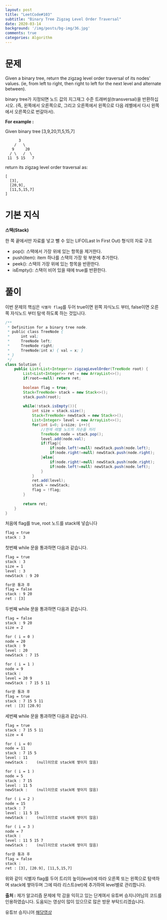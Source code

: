 ```yaml
---
layout: post
title: "LeetCode#103"
subtitle: "Binary Tree Zigzag Level Order Traversal"
date: 2020-03-14
background: '/img/posts/bg-img/36.jpg'
comments: true
categories: Algorithm
---
```


<h1 class="section-heading2" >문제</h1>

Given a binary tree, return the zigzag level order traversal of its nodes' values. (ie, from left to right, then right to left for the next level and alternate between).

binary tree가 지정되면 노드 값의 지그재그 수준 트래버설(transversal)을 반환하십시오. (즉, 왼쪽에서 오른쪽으로, 그리고 오른쪽에서 왼쪽으로 다음 레벨에서 다시 왼쪽에서 오른쪽으로 번갈아서).

**For example :**

Given binary tree [3,9,20,11,5,15,7]

```
      3
    /   \
   9     20
  / \   /  \
 11  5 15   7
```

return its zigzag level order traversal as:

```
[
  [3],
  [20,9],
  [11,5,15,7]
]
```

<h1 class="section-heading2" >기본 지식</h1>

**스택(Stack)**

한 쪽 끝에서만 자료를 넣고 뺄 수 있는 LIFO(Last In First Out) 형식의 자료 구조

- pop(): 스택에서 가장 위에 있는 항목을 제거한다.
- push(item): item 하나를 스택의 가장 윗 부분에 추가한다.
- peek(): 스택의 가장 위에 있는 항목을 반환한다.
- isEmpty(): 스택이 비어 있을 때에 true를 반환한다.

<h1 class="section-heading2" >풀이</h1>

이번 문제의 핵심은 ```식별자 flag```를 두어 true이면 왼쪽 자식노드 부터, false이면 오른쪽 자식노드 부터 탐색 하도록 하는 것입니다.

``` Java
/**
 * Definition for a binary tree node.
 * public class TreeNode {
 *     int val;
 *     TreeNode left;
 *     TreeNode right;
 *     TreeNode(int x) { val = x; }
 * }
 */
class Solution {
    public List<List<Integer>> zigzagLevelOrder(TreeNode root) {
        List<List<Integer>> ret = new ArrayList<>();
        if(root==null) return ret;
        
        boolean flag = true;
        Stack<TreeNode> stack = new Stack<>();
        stack.push(root);
        
        while(!stack.isEmpty()){
            int size = stack.size();
            Stack<TreeNode> newStack = new Stack<>();
            List<Integer> level = new ArrayList<>();
            for(int i=0; i<size; i++){
                //현재 레벨 노드의 자손들 처리
                TreeNode node = stack.pop();
                level.add(node.val);
                if(flag){
                    if(node.left!=null) newStack.push(node.left);
                    if(node.right!=null) newStack.push(node.right);
                }else{
                    if(node.right!=null) newStack.push(node.right);
                    if(node.left!=null) newStack.push(node.left);
                }
            }
            ret.add(level);
            stack = newStack;
            flag = !flag;
        }
        
        return ret;
    }
}
```

처음에 flag를 true, root 노드를 stack에 넣습니다

``` default
flag = true
stack : 3
```

첫번째 while 문을 통과하면 다음과 같습니다.

``` default
flag = true
stack : 3
size = 1
level : 3
newStack : 9 20

for문 통과 후
flag = false
stack : 9 20
ret : [3]
```

두번째 while 문을 통과하면 다음과 같습니다.

``` default
flag = false
stack : 9 20
size = 2

for ( i = 0 )
node = 20
stack : 9
level : 20
newStack : 7 15

for ( i = 1 )
node = 9
stack :
level = 20 9
newStack : 7 15 5 11

for문 통과 후
flag = true
stack : 7 15 5 11
ret : [3] [20.9]
```

세번째 while 문을 통과하면 다음과 같습니다.

``` default
flag = true
stack : 7 15 5 11
size = 4

for ( i = 0)
node = 11
stack : 7 15 5
level : 11
newStack :    (null이므로 stack에 쌓이지 않음)

for ( i = 1 )
node = 5
stack : 7 15
level : 11 5
newStack :    (null이므로 stack에 쌓이지 않음)

for ( i = 2 )
node = 15
stack : 7
level : 11 5 15
newStack :    (null이므로 stack에 쌓이지 않음)

for ( i = 3 )
node = 7
stack :
level : 11 5 15 7
newStack :    (null이므로 stack에 쌓이지 않음)

for문 통과 후
flag = false
stack : 
ret : [3], [20.9], [11,5,15,7]
```

위와 같이 식별자 flag를 두어 트리의 높이(level)에 따라 오른쪽 또는 왼쪽으로 탐색하며 stack에 쌓아두며 그에 따라 리스트(ret)에 추가하여 level별로 관리합니다.

**출처 :**
제가 알고리즘 문제에 막 감을 익히고 있는 단계여서 유튜버 승지니어님의 코드를 인용하였습니다. 도움되는 영상이 많이 있으므로 많은 방문 부탁드리겠습니다.

유튜브 승지니어 [해당영상](https://www.youtube.com/watch?v=k-UrJmD457Y&list=PL2mzT_U4XxDl8PP-jMk4rt6BPzBtS__pQ&index=24)